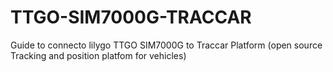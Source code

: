 # TTGO-SIM7000G-TRACCAR
Guide to connecto lilygo TTGO SIM7000G to Traccar Platform (open source Tracking and position platfom for vehicles)
